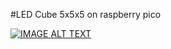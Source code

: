 #LED Cube 5x5x5 on raspberry pico

[![IMAGE ALT TEXT](http://img.youtube.com/vi/2BtcGkIqyZ8/0.jpg)](http://https://www.youtube.com/watch?v=2BtcGkIqyZ8 "Video Title")
